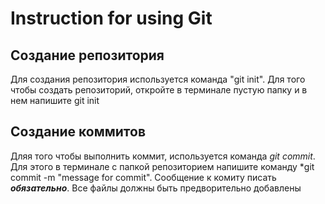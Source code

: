 # Instruction for using Git

## Создание репозитория
Для создания репозитория используется команда "git init". Для того чтобы создать репозиторий, откройте в терминале пустую папку и в нем напишите git init






## Создание коммитов
Дляя того чтобы выполнить коммит, используется команда *git commit*. Для этого в терминале с папкой репозиторием напишите команду *git commit -m "message for commit". Сообщение к комиту писать ***обязательно***. Все файлы должны быть предворительно добавлены
